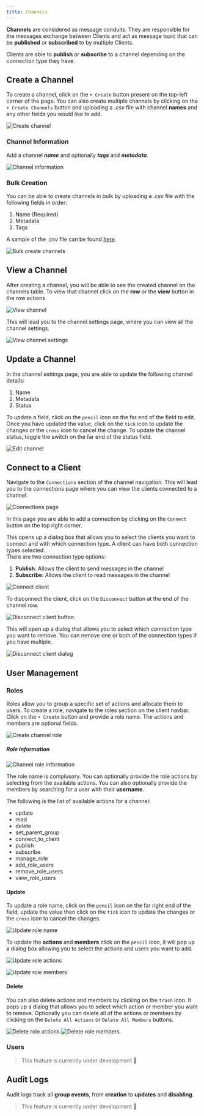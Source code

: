 ```yaml
---
title: Channels
---
```


**Channels** are considered as message conduits. They are responsible for the messages exchange between Clients and act as message topic that can be **published** or **subscribed** to by multiple Clients.

Clients are able to **publish** or **subscribe** to a channel depending on the connection type they have.

## Create a Channel

To create a channel, click on the `+ Create` button present on the top-left corner of the page. You can also create multiple channels by clicking on the `+ Create Channels` button and uploading a _.csv_ file with channel **names** and any other fields you would like to add.

![Create channel](../img/clients/channel-create-buttons.png)

### Channel Information

Add a channel **_name_** and optionally **_tags_** and **_metadata_**.

![Channel information](../img/clients/channel-create.png)

### Bulk Creation

You can be able to create channels in bulk by uploading a _.csv_ file with the following fields in order:

1. Name (Required)
2. Metadata
3. Tags

A sample of the _.csv_ file can be found [here](https://github.com/absmach/magistrala-ui/blob/main/samples/channels.csv).

![Bulk create channels](../img/clients/channels-bulk-ceate.png)

## View a Channel

After creating a channel, you will be able to see the created channel on the channels table. To view that channel click on the **row** or the **view** button in the row actions

![View channel](../img/clients/channel-view.png)

This will lead you to the channel settings page, where you can view all the channel settings.

![View channel settings](../img/clients/channel-view-settings.png)

## Update a Channel

In the channel settings page, you are able to update the following channel details:

1. Name
2. Metadata
3. Status

To update a field, click on the `pencil` icon on the far end of the field to edit. Once you have updated the value, click on the `tick` icon to update the changes or the `cross` icon to cancel the change. To update the channel status, toggle the switch on the far end of the status field.

![Edit channel](../img/clients/channel-update.png)

## Connect to a Client

Navigate to the `Connections` section of the channel navigation. This will lead you to the connections page where you can view the clients connected to a channel.

![Connections page](../img/clients/channel-connections.png)

In this page you are able to add a connection by clicking on the `Connect` button on the top right corner.

This opens up a dialog box that allows you to select the clients you want to connect and with which connection type. A client can have both connection types selected.  
There are two connection type options:

1. **Publish**: Allows the client to send messages in the channel
2. **Subscribe**: Allows the client to read messages in the channel

![Connect client](../img/clients/channel-connect-client.png)

To disconnect the client, click on the `Disconnect` button at the end of the channel row.

![Disconnect client button](../img/clients/channel-disc-client.png)

This will open up a dialog that allows you to select which connection type you want to remove. You can remove one or both of the connection types if you have multiple.

![Disconnect client dialog](../img/clients/channel-disc-client-dialog.png)

## User Management

### Roles

Roles allow you to group a specific set of actions and allocate them to users.
To create a role, navigate to the roles section on the client navbar. Click on the `+ Create` button and provide a role name. The actions and members are optional fields.

![Create channel role](../img/clients/channel-create-role.png)

##### Role Information

![Channel role information](../img/clients/channel-create-role-dialog.png)

The role name is complusory. You can optionally provide the role actions by selecting from the available actions. You can also optionally provide the members by searching for a user with their **username**.

The following is the list of available actions for a channel:

- update
- read
- delete
- set_parent_group
- connect_to_client
- publish
- subscribe
- manage_role
- add_role_users
- remove_role_users
- view_role_users

#### Update

To update a role name, click on the `pencil` icon on the far right end of the field, update the value then click on the `tick` icon to update the changes or the `cross` icon to cancel the changes.

![Update role name](../img/clients/channel-role-update.png)

To update the **actions** and **members** click on the `pencil` icon, it will pop up a dialog box allowing you to select the actions and users you want to add.

![Update role actions](../img/clients/channel-role-add-actions.png)

![Update role members](../img/clients/channel-role-add-members.png)

#### Delete

You can also delete actions and members by clicking on the `trash` icon. It pops up a dialog that allows you to select which action or member you want to remove. Optionally you can delete all of the actions or members by clicking on the `Delete All Actions` or `Delete All Members` buttons.

![Delete role actions](../img/clients/channel-role-delete-actions.png)
![Delete role members](../img/clients/channel-role-delete-members.png)

### Users

> This feature is currently under development :hammer:

## Audit Logs

Audit logs track all **group events**, from **creation** to **updates** and **disabling**.

> This feature is currently under development :hammer:

<!--
### **Create a Channel**

To create a channel, navigate to the fourth tab under the groups and click on `+ Create`. This will open a dialog box which will take in a unique Channel name. Much like the Clients, clicking on `+ Create Channels` will allow a user to upload a _.CSV_ file with multiple channels.

![Create Group Channel](../img/users-guide/group-channel-create.png)

## View a Channel

After the Channel is created, clicking on it while it is on the Channel's table leads to the **Channel View** Page.

![View Group Channel](../img/users-guide/group-channel-view.png)

## Connect a Channel

Clients can be connected to channels in groups. This is done in the **Connections** tab. There are two major connection types ie:

- **Subscribe**
- **Publish**

These Channels can then be connected to a Client with either `subscribe` or `publish` connection types or both.

![Connect Group Channel Clients](../img/users-guide/group-channel-connections.png)

This is required to send messages via the channels and has been discussed in [QuickStart Guide][users-quick-start]

## User Management

**User Management** in group-channels is pretty much the same as in the group-clients. A user can add roles and role actions to the channel.

![Group Channel Roles Create](../img/users-guide/group-channel-roles-create.png)

Role Actions present include but are not limited to:

- update
- read
- delete
- set_parent_group
- connect_to_client
- publish
- subscribe
- manage_role
- add_role_users
- remove_role_users
- view_role_users

> Channel Users are an upcoming feature to Magistrala.

## Send a Message

Once a Channel and Client are connected, a user can send messages with the channel as a topic and the client unique key. Messages sent are typically in SeNML format.

![View Messages Page](../img/users-guide/group-messages-view.png)

fields bear an asterisk. Messages are sent via _HTTP_ protocol in the UI.

![Send Message](../img/users-guide/group-send-message.png)

The messages table will then update to include the message sent with the latest message appearing first.
Using the filter options, you can filter through a wide range of messages based on the protocol, publisher or even value.

[users-quick-start]: users-quick-start.md -->
